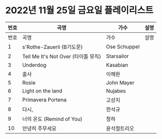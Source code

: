 # 2022년 11월 25일 금요일 플레이리스트

| 번호 | 곡명 | 가수 | 설명 |
|------|------|------|------|
| 번호 | 곡명 | 가수 | 설명 |
| 1 | s'Rothe-Zauerli (B기도문) | Ose Schuppel |  |
| 2 | Tell Me It's Not Over (타이틀 뮤직) | Starsailor |  |
| 3 | Underdog | Kasabian |  |
| 4 | 출사 | 이해완 |  |
| 5 | Rosie | John Mayer |  |
| 6 | Light on the land | Nujabes |  |
| 7 | Primavera Portena | 고상지 |  |
| 8 | 다시, | 한석규 |  |
| 9 | 너의 온도 (Remind of You) | 청하 |  |
| 10 | 안녕히 주무세요 | 윤석철트리오 |  |
